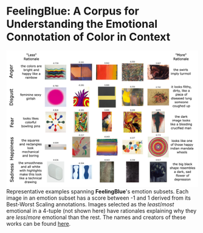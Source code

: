 # FeelingBlue: A Corpus for Understanding the Emotional Connotation of Color in Context

![FeelingBlue](fixtures/corpus_sample.png)
Representative examples spanning **FeelingBlue**'s emotion subsets. Each image in an emotion subset has a score between -1 and 1 derived from its Best-Worst Scaling annotations.  Images selected as the _least_/_most_ emotional in a 4-tuple (not shown here) have rationales explaining why they are _less_/_more_ emotional than the rest. The names and creators of these works can be found [here](https://github.com/amith-ananthram/feelingblue/blob/main/fixtures/corpus_sample_artists.txt).
